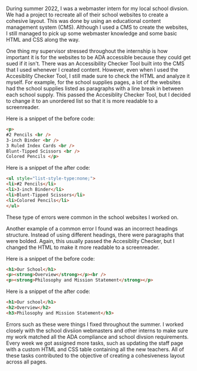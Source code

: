 During summer 2022, I was a webmaster intern for my local school divsion. We had a project to recreate all of their school websites to create a cohesive layout. 
This was done by using an educational content management system (CMS). Although I used a CMS to create the
websites, I still managed to pick up some webmaster knowledge and some basic HTML and CSS along the way.


One thing my supervisor stressed throughout the internship is how important it is for the websites to be ADA accessible because they 
could get sued if it isn't. There was an Accessibility Checker Tool built into the CMS that I used whenever I created content. However, 
even when I used the Accesiblity Checker Tool, I still made sure to check the HTML and analyze it myself. For example, for the school
supplies pages, a lot of the websites had the school supplies listed as paragraphs with a line break in between each school supply. 
This passed the Accesiblity Checker Tool, but I decided to change it to an unordered list so that it is more readable to a screenreader.

Here is a snippet of the before code: 
```HTML
<p>
#2 Pencils <br />
3-inch Binder <br />
3 Ruled Index Cards <br />
Blunt-Tipped Scissors <br />
Colored Pencils </p>
```
Here is a snippet of the after code: 
```HTML
<ul style="list-style-type:none;">
<li>#2 Pencils</li>
<li>3-inch Binder</li>
<li>Blunt-Tipped Scissors</li>
<li>Colored Pencils</li>
</ul>
```

These type of errors were common in the school websites I worked on. 

Another example of a common error I found was an incorrect headings structure. Instead of using different headings, there were paragraphs 
that were bolded. Again, this usually passed the Accesiblity Checker, but I changed
the HTML to make it more readable to a screenreader.

Here is a snippet of the before code: 
```HTML
<h1>Our School</h1>
<p><strong>Overview</strong></p><br />
<p><strong>Philosophy and Mission Statement</strong></p>
```
Here is a snippet of the after code: 
```HTML
<h1>Our school</h1>
<h2>Overview</h2>
<h3>Philosophy and Mission Statement</h3>
```
Errors such as these were things I fixed throughout the summer. I worked closely with the school divsiion webmasters and 
other interns to make sure my work matched all the ADA compliance and school divsion requirements. Every week we got assigned more tasks, such as updating the staff page with a custom HTML and CSS table
containing all the new teachers. All of these tasks contributed to the objective of creating a cohesiveness layout across all pages. 
